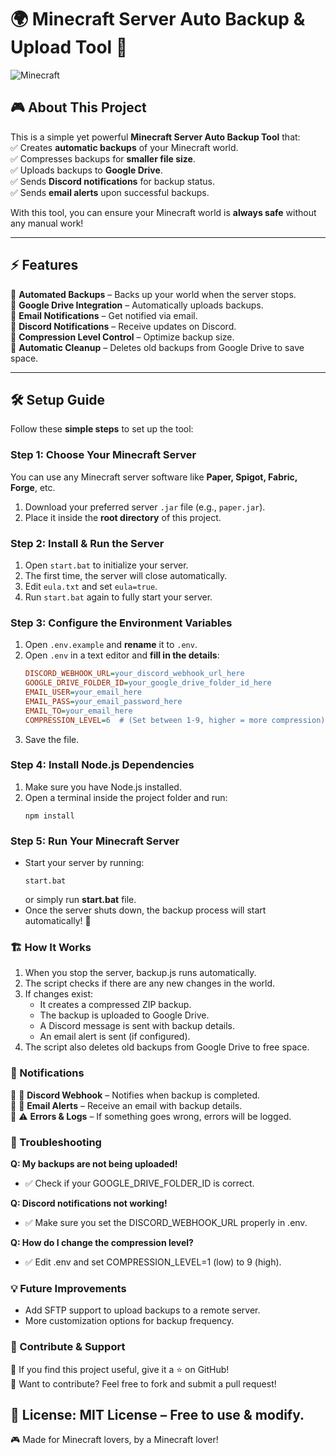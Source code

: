 # 🌍 Minecraft Server Auto Backup & Upload Tool 🚀  

![Minecraft](https://www.minecraft.net/etc.clientlibs/minecraft/clientlibs/main/resources/img/minecraft-creeper-face.jpg)

## 🎮 About This Project  
This is a simple yet powerful **Minecraft Server Auto Backup Tool** that:  
✅ Creates **automatic backups** of your Minecraft world.  
✅ Compresses backups for **smaller file size**.  
✅ Uploads backups to **Google Drive**.  
✅ Sends **Discord notifications** for backup status.  
✅ Sends **email alerts** upon successful backups.  

With this tool, you can ensure your Minecraft world is **always safe** without any manual work!  

---

## ⚡ Features  
🔹 **Automated Backups** – Backs up your world when the server stops.  
🔹 **Google Drive Integration** – Automatically uploads backups.  
🔹 **Email Notifications** – Get notified via email.  
🔹 **Discord Notifications** – Receive updates on Discord.  
🔹 **Compression Level Control** – Optimize backup size.  
🔹 **Automatic Cleanup** – Deletes old backups from Google Drive to save space.  

---

## 🛠️ Setup Guide  

Follow these **simple steps** to set up the tool:  

### **Step 1: Choose Your Minecraft Server**  
You can use any Minecraft server software like **Paper, Spigot, Fabric, Forge**, etc.  
1. Download your preferred server `.jar` file (e.g., `paper.jar`).  
2. Place it inside the **root directory** of this project.  

### **Step 2: Install & Run the Server**  
1. Open `start.bat` to initialize your server.  
2. The first time, the server will close automatically.  
3. Edit `eula.txt` and set `eula=true`.  
4. Run `start.bat` again to fully start your server.  

### **Step 3: Configure the Environment Variables**  
1. Open `.env.example` and **rename** it to `.env`.  
2. Open `.env` in a text editor and **fill in the details**:  
   ```ini
   DISCORD_WEBHOOK_URL=your_discord_webhook_url_here
   GOOGLE_DRIVE_FOLDER_ID=your_google_drive_folder_id_here
   EMAIL_USER=your_email_here
   EMAIL_PASS=your_email_password_here
   EMAIL_TO=your_email_here
   COMPRESSION_LEVEL=6  # (Set between 1-9, higher = more compression)
3. Save the file.

### **Step 4: Install Node.js Dependencies**
1. Make sure you have Node.js installed.
2. Open a terminal inside the project folder and run:
    ```
    npm install
    ```
### **Step 5: Run Your Minecraft Server**
-   Start your server by running:
    ```
    start.bat
    ```
    or simply run **start.bat** file.
-   Once the server shuts down, the backup process will start automatically! 🎉

### **🏗️ How It Works**
1. When you stop the server, backup.js runs automatically.
2. The script checks if there are any new changes in the world.
3. If changes exist:
    - It creates a compressed ZIP backup.
    - The backup is uploaded to Google Drive.
    - A Discord message is sent with backup details.
    - An email alert is sent (if configured).
4. The script also deletes old backups from Google Drive to free space.

### **📢 Notifications**
🔹 💬 **Discord Webhook** – Notifies when backup is completed.<br>
🔹 📧 **Email Alerts** – Receive an email with backup details.<br>
🔹 ⚠️ **Errors & Logs** – If something goes wrong, errors will be logged.

### **🛑 Troubleshooting**
**Q: My backups are not being uploaded!**
- ✅ Check if your GOOGLE_DRIVE_FOLDER_ID is correct.

**Q: Discord notifications not working!**
- ✅ Make sure you set the DISCORD_WEBHOOK_URL properly in .env.

**Q: How do I change the compression level?**
- ✅ Edit .env and set COMPRESSION_LEVEL=1 (low) to 9 (high).

### **💡 Future Improvements**
- Add SFTP support to upload backups to a remote server.
- More customization options for backup frequency.

### **💖 Contribute & Support**
🔹 If you find this project useful, give it a ⭐ on GitHub!<br>
🔹 Want to contribute? Feel free to fork and submit a pull request!

## **📜 License: MIT License – Free to use & modify.**
🎮 Made for Minecraft lovers, by a Minecraft lover!